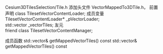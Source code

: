 Cesium3DTilesSelection/Tile.h
添加头文件 
VectorMappedTo3DTile.h，
前置声明
class TilesetVectorContentLoader;
成员变量   
TilesetVectorContentLoader* _pVectorLoader;   
std::vector<VectorMappedTo3DTile> _vectorTiles;
友元   
friend class TilesetVectorContentManager;

成员函数
std::vector<VectorMappedTo3DTile>& getMappedVectorTiles()
const std::vector<VectorMappedTo3DTile>& getMappedVectorTiles() const